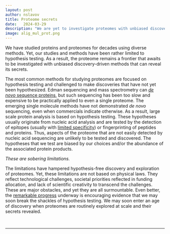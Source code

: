 ```yaml
---
layout: post
author: nslavov
title: Proteome secrets
date:   2024-03-29
description: "We are yet to investigate proteomes with unbiased discovery-driven methods"
image: alig_mul_prot.png
---
```




<p class="intro"><span class="dropcap">W</span>e have studied proteins and proteomes for decades using diverse methods. Yet, our studies and methods have been rather limited to hypothesis testing. As a result, the proteome remains a frontier that awaits to be investigated with unbiased discovery-driven methods that can reveal its secrets.</p>


The most common methods for studying proteomes are focused on hypothesis testing and challenged to make discoveries that have not yet been hypothesized. Edman sequencing and mass spectrometry can [*de novo* sequence proteins](https://doi.org/10.1038/s41592-023-01802-5), but such sequencing has been too slow and expensive to be practically applied to even a single proteome. The emerging single molecule methods have not demonstrated *de novo* sequencing, even when commercials indicate otherwise. As a result, large scale protein analysis is based on hypothesis testing. These hypotheses usually originate from nucleic acid analysis and are tested by the detection of epitopes (usually with [limited specificity](https://doi.org/10.1042/EBC20180014)) or fingerprinting of peptides and proteins. Thus, aspects of the proteome that are not easily detected by nucleic acid sequencing are unlikely to be tested and discovered. The hypotheses that we test are biased by our choices and/or the abundance of the associated protein products.

<p class="intro"><i>These are sobering limitations.</i></p>

The limitations have hampered hypothesis-free discovery and exploration of proteomes. Yet, these limitations are not based on physical laws. They reflect technological challenges, societal priorities reflected in funding allocation, and lack of scientific creativity to transcend the challenges. These are major obstacles, and yet they are all surmountable. Even better, the [remarkable progress](https://blog.slavovlab.net/2023/11/29/proteomics-is-rocketing/) underway is encouraging evidence that we may soon break the shackles of hypothesis testing. We may soon enter an age of discovery when proteomes are routinely explored at scale and their secrets revealed.      


<br>

------
